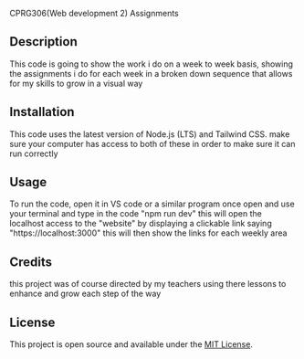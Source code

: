 CPRG306(Web development 2) Assignments

## Description

This code is going to show the work i do on a week to week basis, showing the assignments i do for each week in a broken down sequence that allows for my skills to grow in a visual way

## Installation

This code uses the latest version of Node.js (LTS) and Tailwind CSS.
make sure your computer has access to both of these in order to make sure it can run correctly

## Usage

To run the code, open it in VS code or a similar program
once open and use your terminal and type in the code "npm run dev" this will open the localhost access to the "website" by displaying a clickable link saying "https://localhost:3000" this will then show the links for each weekly area

## Credits

this project was of course directed by my teachers using there lessons to enhance and grow each step of the way

## License

This project is open source and available under the [MIT License](LICENSE).
